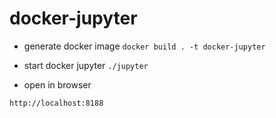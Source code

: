 # docker-jupyter

- generate docker image
``` docker build . -t docker-jupyter ```

- start docker jupyter
``` ./jupyter ```

- open in browser

``` http://localhost:8188 ```

